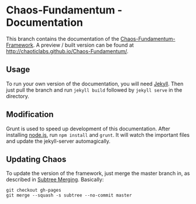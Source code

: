 # Chaos-Fundamentum - Documentation

This branch contains the documentation of the [Chaos-Fundamentum-Framework](https://github.com/chaoticlabs/Chaos-Fundamentum). A preview / built version can be found at http://chaoticlabs.github.io/Chaos-Fundamentum/.

## Usage

To run your own version of the documentation, you will need [Jekyll](http://jekyllrb.com/). Then just pull the branch and run `jekyll build` followed by `jekyll serve` in the directory.

## Modification

Grunt is used to speed up development of this documentation. After installing [node.js](http://nodejs.org/), run `npm install` and `grunt`. It will watch the important files and update the jekyll-server automagically.

## Updating Chaos

To update the version of the framework, just merge the master branch in, as described in [Subtree Merging](http://git-scm.com/book/ch6-7.html). Basically:
```
git checkout gh-pages
git merge --squash -s subtree --no-commit master
```
